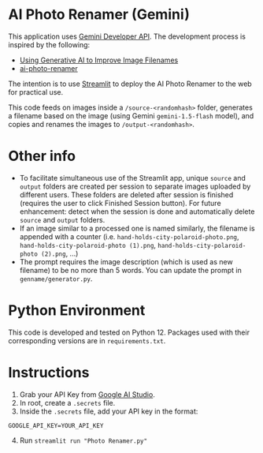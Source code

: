 # AI Photo Renamer (Gemini)
This application uses [Gemini Developer API](https://ai.google.dev/). The development process is inspired by the following:

* [Using Generative AI to Improve Image Filenames](https://www.raymondcamden.com/2024/01/26/using-generative-ai-to-improve-image-filenames)
* [ai-photo-renamer](https://github.com/philspaceagency/ai-photo-renamer)

The intention is to use [Streamlit](https://streamlit.io/) to deploy the AI Photo Renamer to the web for practical use.

This code feeds on images inside a `/source-<randomhash>` folder, generates a filename based on the image (using Gemini `gemini-1.5-flash` model), and copies and renames the images to `/output-<randomhash>`.

# Other info
* To facilitate simultaneous use of the Streamlit app, unique `source` and `output` folders are created per session to separate images uploaded by different users. These folders are deleted after session is finished (requires the user to click Finished Session button). For future enhancement: detect when the session is done and automatically delete `source` and `output` folders.
* If an image similar to a processed one is named similarly, the filename is appended with a counter (i.e. `hand-holds-city-polaroid-photo.png`, `hand-holds-city-polaroid-photo (1).png`, `hand-holds-city-polaroid-photo (2).png`, ...)
* The prompt requires the image description (which is used as new filename) to be no more than 5 words. You can update the prompt in `genname/generator.py`.

# Python Environment
This code is developed and tested on Python 12. Packages used with their corresponding versions are in `requirements.txt`.

# Instructions
1. Grab your API Key from [Google AI Studio](https://aistudio.google.com/).
2. In root, create a `.secrets` file.
3. Inside the `.secrets` file, add your API key in the format:
```
GOOGLE_API_KEY=YOUR_API_KEY
```
4. Run `streamlit run "Photo Renamer.py"`

